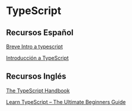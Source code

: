 
# TypeScript

## Recursos Español

[Breve Intro a typescript](https://github.com/vanessamarely/typescript-talk)

[Introducción a TypeScript](https://docs.microsoft.com/es-es/learn/modules/typescript-get-started/)


## Recursos Inglés

[The TypeScript Handbook](https://www.typescriptlang.org/docs/handbook/intro.html)

[Learn TypeScript – The Ultimate Beginners Guide](https://www.freecodecamp.org/news/learn-typescript-beginners-guide/)

